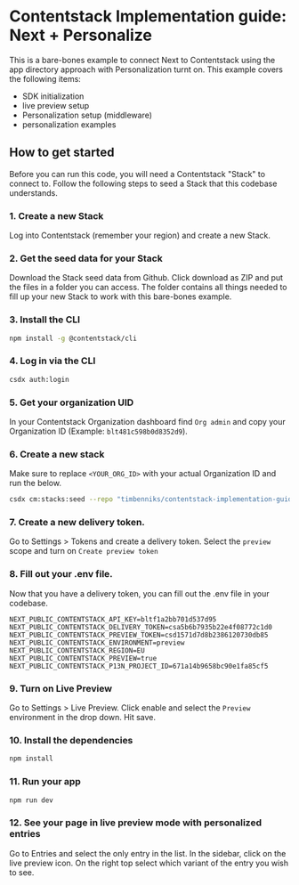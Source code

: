 # Contentstack Implementation guide: Next + Personalize

This is a bare-bones example to connect Next to Contentstack using the app directory approach with Personalization turnt on.
This example covers the following items:

- SDK initialization
- live preview setup
- Personalization setup (middleware)
- personalization examples

## How to get started

Before you can run this code, you will need a Contentstack "Stack" to connect to.
Follow the following steps to seed a Stack that this codebase understands.

### 1. Create a new Stack

Log into Contentstack (remember your region) and create a new Stack.

### 2. Get the seed data for your Stack

Download the Stack seed data from Github. Click download as ZIP and put the files in a folder you can access.
The folder contains all things needed to fill up your new Stack to work with this bare-bones example.

### 3. Install the CLI

```bash
npm install -g @contentstack/cli
```

### 4. Log in via the CLI

```bash
csdx auth:login
```

### 5. Get your organization UID

In your Contentstack Organization dashboard find `Org admin` and copy your Organization ID (Example: `blt481c598b0d8352d9`).

### 6. Create a new stack

Make sure to replace `<YOUR_ORG_ID>` with your actual Organization ID and run the below.

```bash
csdx cm:stacks:seed --repo "timbenniks/contentstack-implementation-guides-p13n-seed" --org "<YOUR_ORG_ID>" -n "Implementation Guide Next p13n"
```

### 7. Create a new delivery token.

Go to Settings > Tokens and create a delivery token. Select the `preview` scope and turn on `Create preview token`

### 8. Fill out your .env file.

Now that you have a delivery token, you can fill out the .env file in your codebase.

```
NEXT_PUBLIC_CONTENTSTACK_API_KEY=bltf1a2bb701d537d95
NEXT_PUBLIC_CONTENTSTACK_DELIVERY_TOKEN=csa5b6b7935b22e4f08772c1d0
NEXT_PUBLIC_CONTENTSTACK_PREVIEW_TOKEN=csd1571d7d8b2386120730db85
NEXT_PUBLIC_CONTENTSTACK_ENVIRONMENT=preview
NEXT_PUBLIC_CONTENTSTACK_REGION=EU
NEXT_PUBLIC_CONTENTSTACK_PREVIEW=true
NEXT_PUBLIC_CONTENTSTACK_P13N_PROJECT_ID=671a14b9658bc90e1fa85cf5
```

### 9. Turn on Live Preview

Go to Settings > Live Preview. Click enable and select the `Preview` environment in the drop down. Hit save.

### 10. Install the dependencies

```bash
npm install
```

### 11. Run your app

```bash
npm run dev
```

### 12. See your page in live preview mode with personalized entries

Go to Entries and select the only entry in the list.
In the sidebar, click on the live preview icon.
On the right top select which variant of the entry you wish to see.
